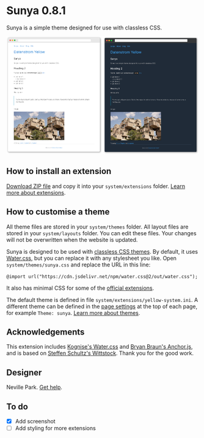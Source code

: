 # Sunya 0.8.1

Sunya is a simple theme designed for use with classless CSS.

![Screenshot of Sunya, dark and light versions](sunya-screenshot.png)

## How to install an extension

[Download ZIP file](https://github.com/nevillepark/yellow-sunya/archive/main.zip) and copy it into your `system/extensions` folder. [Learn more about extensions](https://github.com/annaesvensson/yellow-update).

## How to customise a theme

All theme files are stored in your `system/themes` folder. All layout files are stored in your `system/layouts` folder. You can edit these files. Your changes will not be overwritten when the website is updated.

Sunya is designed to be used with [classless CSS themes](https://github.com/dbohdan/classless-css). By default, it uses [Water.css](https://watercss.kognise.dev), but you can replace it with any stylesheet you like. Open `system/themes/sunya.css` and replace the URL in this line:

```
@import url("https://cdn.jsdelivr.net/npm/water.css@2/out/water.css");
```

It also has minimal CSS for some of the [official extensions](https://github.com/datenstrom/yellow-extensions).

The default theme is defined in file `system/extensions/yellow-system.ini`. A different theme can be defined in the [page settings](https://github.com/annaesvensson/yellow-core#settings-page) at the top of each page, for example `Theme: sunya`. [Learn more about themes](https://datenstrom.se/yellow/help/how-to-customise-a-theme).

## Acknowledgements

This extension includes [Kognise's Water.css](https://watercss.kognise.dev) and [Bryan Braun's Anchor.js](https://www.bryanbraun.com/anchorjs/), and is based on [Steffen Schultz's Wittstock](https://github.com/schulle4u/yellow-wittstock). Thank you for the good work.

## Designer

Neville Park. [Get help](https://datenstrom.se/yellow/help/).

## To do

- [x] Add screenshot
- [ ] Add styling for more extensions
